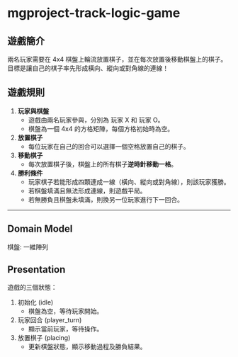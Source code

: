 # mgproject-track-logic-game

## 遊戲簡介
兩名玩家需要在 4x4 棋盤上輪流放置棋子，並在每次放置後移動棋盤上的棋子。目標是讓自己的棋子率先形成橫向、縱向或對角線的連線！

## 遊戲規則
1. **玩家與棋盤**
   - 遊戲由兩名玩家參與，分別為 玩家 X 和 玩家 O。
   - 棋盤為一個 4x4 的方格矩陣，每個方格初始時為空。
2. **放置棋子**
   - 每位玩家在自己的回合可以選擇一個空格放置自己的棋子。
3. **移動棋子**
   - 每次放置棋子後，棋盤上的所有棋子**逆時針移動一格**。
4. **勝利條件**
   - 玩家棋子若能形成四顆連成一線（橫向、縱向或對角線），則該玩家獲勝。
   - 若棋盤填滿且無法形成連線，則遊戲平局。
   - 若無勝負且棋盤未填滿，則換另一位玩家進行下一回合。

---

## Domain Model

棋盤: 一維陣列





## Presentation

遊戲的三個狀態：

1. 初始化 (idle)
   - 棋盤為空，等待玩家開始。
2. 玩家回合 (player_turn)
   - 顯示當前玩家，等待操作。
3. 放置棋子 (placing)
   - 更新棋盤狀態，顯示移動過程及勝負結果。
 
